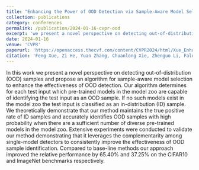 ```yaml
---
title: "Enhancing the Power of OOD Detection via Sample-Aware Model Selection"
collection: publications
category: conferences
permalink: /publication/2024-01-16-cvpr-ood
excerpt: 'we present a novel perspective on detecting out-of-distribution (OOD) samples and propose an algorithm for sample-aware model selection to enhance the effectiveness of OOD detection'
date: 2024-01-16
venue: 'CVPR'
paperurl: 'https://openaccess.thecvf.com/content/CVPR2024/html/Xue_Enhancing_the_Power_of_OOD_Detection_via_Sample-Aware_Model_Selection_CVPR_2024_paper.html'
citation: 'Feng Xue, Zi He, Yuan Zhang, Chuanlong Xie, Zhenguo Li, Falong Tan; Proceedings of the IEEE/CVF Conference on Computer Vision and Pattern Recognition (CVPR), 2024, pp. 17148-17157'
---
```


In this work we present a novel perspective on detecting out-of-distribution (OOD) samples and propose an algorithm for sample-aware model selection to enhance the effectiveness of OOD detection. Our algorithm determines for each test input which pre-trained models in the model zoo are capable of identifying the test input as an OOD sample. If no such models exist in the model zoo the test input is classified as an in-distribution (ID) sample. We theoretically demonstrate that our method maintains the true positive rate of ID samples and accurately identifies OOD samples with high probability when there are a sufficient number of diverse pre-trained models in the model zoo. Extensive experiments were conducted to validate our method demonstrating that it leverages the complementarity among single-model detectors to consistently improve the effectiveness of OOD sample identification. Compared to base-line methods our approach improved the relative performance by 65.40% and 37.25% on the CIFAR10 and ImageNet benchmarks respectively.
